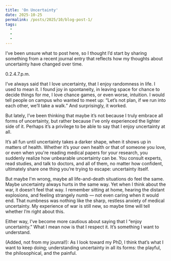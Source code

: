 ```yaml
---
title: 'On Uncertainty'
date: 2025-10-25
permalink: /posts/2025/10/blog-post-1/
tags:
  - 
  - 
  - 
---
```



I’ve been unsure what to post here, so I thought I’d start by sharing something from a recent journal entry that reflects how my thoughts about uncertainty have changed over time.

0.2.4.7.p.m.

I’ve always said that I love uncertainty, that I enjoy randomness in life. I used to mean it. I found joy in spontaneity, in leaving space for chance to decide things for me, I love chance games, or even worse, intuition. I would tell people on campus who wanted to meet up: “Let’s not plan, if we run into each other, we’ll take a walk.” And surprisingly, it worked. 

But lately, I’ve been thinking that maybe it’s not because I truly embrace all forms of uncertainty, but rather because I’ve only experienced the lighter side of it. Perhaps it’s a privilege to be able to say that I enjoy uncertainty at all.

It’s all fun until uncertainty takes a darker shape, when it shows up in matters of health. Whether it’s your own health or that of someone you love, or even when you're reading medical papers for your research, you suddenly realize how unbearable uncertainty can be. You consult experts, read studies, and talk to doctors, and all of them, no matter how confident, ultimately share one thing you’re trying to escape: uncertainty itself. 

But maybe I'm wrong, maybe all life-and-death situations do feel the same. Maybe uncertainty always hurts in the same way. Yet when I think about the war, it doesn’t feel that way. I remember sitting at home, hearing the distant explosions, and feeling strangely numb — not even caring when it would end. That numbness was nothing like the sharp, restless anxiety of medical uncertainty. My experience of war is still new, so maybe time will tell whether I’m right about this.

Either way, I’ve become more cautious about saying that I “enjoy uncertainty.” What I mean now is that I respect it. It’s something I want to understand.

(Added, not from my jounral!): As I look toward my PhD, I think that’s what I want to keep doing; understanding uncertainty in all its forms: the playful, the philosophical, and the painful.
